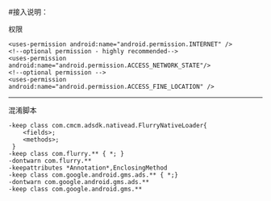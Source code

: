 #接入说明：

权限

    <uses-permission android:name="android.permission.INTERNET" /> 
    <!--optional permission - highly recommended-->
    <uses-permission android:name="android.permission.ACCESS_NETWORK_STATE"/> 
    <!--optional permission -->
    <uses-permission android:name="android.permission.ACCESS_FINE_LOCATION" />
***

混淆脚本

	-keep class com.cmcm.adsdk.nativead.FlurryNativeLoader{
        <fields>;
        <methods>;
     }
	-keep class com.flurry.** { *; }
	-dontwarn com.flurry.**
	-keepattributes *Annotation*,EnclosingMethod
	-keep class com.google.android.gms.ads.** { *;}
	-dontwarn com.google.android.gms.ads.**
	-keep class com.google.android.gms.**